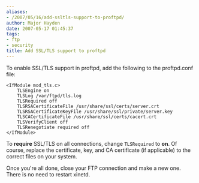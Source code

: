 ```yaml
---
aliases:
- /2007/05/16/add-ssltls-support-to-proftpd/
author: Major Hayden
date: 2007-05-17 01:45:37
tags:
- ftp
- security
title: Add SSL/TLS support to proftpd
---
```


To enable SSL/TLS support in proftpd, add the following to the proftpd.conf file:

```
<IfModule mod_tls.c>
    TLSEngine on
    TLSLog /var/ftpd/tls.log
    TLSRequired off
    TLSRSACertificateFile /usr/share/ssl/certs/server.crt
    TLSRSACertificateKeyFile /usr/share/ssl/private/server.key
    TLSCACertificateFile /usr/share/ssl/certs/cacert.crt
    TLSVerifyClient off
    TLSRenegotiate required off
</IfModule>
```

To **require** SSL/TLS on all connections, change `TLSRequired` to **on**. Of course, replace the certificate, key, and CA certificate (if applicable) to the correct files on your system.

Once you're all done, close your FTP connection and make a new one. There is no need to restart xinetd.